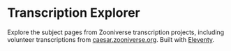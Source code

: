 # Transcription Explorer

Explore the subject pages from Zooniverse transcription projects, including volunteer transcriptions from [caesar.zooniverse.org](https://zooniverse.github.io/caesar/#introduction). Built with [Eleventy](https://11ty.dev).